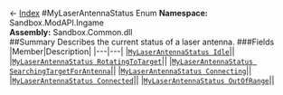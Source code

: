← [Index](index.md)
#MyLaserAntennaStatus Enum
**Namespace:** Sandbox.ModAPI.Ingame  
**Assembly:** Sandbox.Common.dll  
##Summary
Describes the current status of a laser antenna.
###Fields
|Member|Description|
|---|---|
|[`MyLaserAntennaStatus Idle`](Sandbox.ModAPI.Ingame.Idle.md)||
|[`MyLaserAntennaStatus RotatingToTarget`](Sandbox.ModAPI.Ingame.RotatingToTarget.md)||
|[`MyLaserAntennaStatus SearchingTargetForAntenna`](Sandbox.ModAPI.Ingame.SearchingTargetForAntenna.md)||
|[`MyLaserAntennaStatus Connecting`](Sandbox.ModAPI.Ingame.Connecting.md)||
|[`MyLaserAntennaStatus Connected`](Sandbox.ModAPI.Ingame.Connected.md)||
|[`MyLaserAntennaStatus OutOfRange`](Sandbox.ModAPI.Ingame.OutOfRange.md)||
